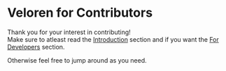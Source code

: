 # Veloren for Contributors

Thank you for your interest in contributing!<br/>
Make sure to atleast read the [Introduction](introduction.md) section and if you want the [For Developers](developers/) section.

Otherwise feel free to jump around as you need.
